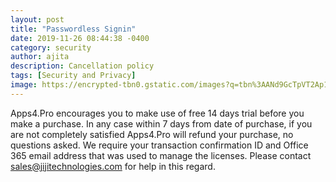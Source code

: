 ```yaml
---
layout: post
title: "Passwordless Signin"
date: 2019-11-26 08:44:38 -0400
category: security
author: ajita
description: Cancellation policy
tags: [Security and Privacy]
image: https://encrypted-tbn0.gstatic.com/images?q=tbn%3AANd9GcTpVT2Ap1rBYc1UdBdZKqgDducg3ZL4R-8RuWdJtn-y0_jqUQKa
---
```

Apps4.Pro encourages you to make use of free 14 days trial before you make a purchase. In any case within 7 days from date of purchase, if you are not completely satisfied Apps4.Pro will refund your purchase, no questions asked. We require your transaction confirmation ID and Office 365 email address that was used to manage the licenses. Please contact sales@jijitechnologies.com for help in this regard. 
